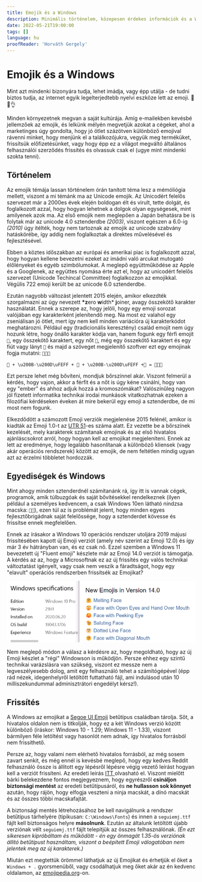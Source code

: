 ```yaml
---
title: Emojik és a Windows
description: Minimális történelem, közepesen érdekes információk és a Windows emoji verziójának frissítése
date: 2022-05-21T19:00:00
tags: []
language: hu
proofReader: 'Horváth Gergely'
---
```


# Emojik és a Windows

Mint azt mindenki bizonyára tudja, lehet imádja, vagy épp utálja - de tudni biztos tudja, az internet egyik legelterjedtebb nyelvi eszköze lett az emoji. 💯🔥👌

Minden környezetnek megvan a saját kultúrája. Amíg e-mailekben kevésbé jellemzőek az emojik, és lelkünk mélyén megvetjük azokat a cégeket, ahol a marketinges úgy gondolta, hogy jó ötlet százötven különböző emojival rávenni minket, hogy menjünk el a találkozójukra, vegyük meg terméküket, frissítsük előfizetésünket, vagy hogy épp ez a világot megváltó általános felhasználói szerződés frissítés és olvassuk csak el (ugye mint mindenki szokta tenni).

## Történelem

Az emojik témája lassan történelem órán tanított téma lesz a mémóliógia mellett, viszont a mi témánk ma az Unicode emojik. Az Unicodért felelős szervezet már a 2000es évek elején boldogan élt és virult, tette dolgát, és foglalkozott azzal, hogy hogyan lehetnek a dolgok olyan egységesek, mint amilyenek azok ma. Az első emojik nem meglepően a Japán behatásra be is folytak már az unicode 4.0 sztenderdbe _(2003)_, viszont egészen a 6.0-ig _(2010)_ úgy itélték, hogy nem tartoznak az emojik az unicode szabvány hatáskörébe, így addig nem foglalkoztak a direktes művelésével és fejlesztésével.

Ebben a köztes időszakban az európai és amerikai piac is foglalkozott azzal, hogy hogyan kellene bevezetni ezeket az imádni való arcukat mutogató élőlényeket és egyéb szimbólumokat. A meglepő együttműködése az Apple és a Googlenek, az együttes nyomása érte azt el, hogy az unicodért felelős szervezet (Unicode Techincal Committee) foglalkozzon az emojikkal. Végülis 722 emoji került be az unicode 6.0 sztenderdbe.

Ezután nagyobb változást jelentett 2015 elején, amikor elkezdték szorgalmazni az úgy nevezett **\*z**ero **w**idth\* **j**oiner, avagy összekötő karakter használatát. Ennek a szerepe az, hogy jelöli, hogy egy emoji sorozat valójában egy karakterként jelenítendő meg. Na most ez valahol egy zseniálisan jó ötlet, mert így nem kell minden variációra új karakterkódot meghatározni. Például egy (tradicionális keresztény) család emojit nem úgy hozunk létre, hogy önálló karakter kódja van, hanem fogunk egy férfi emojit `👨`, egy összekötő karaktert, egy nőt `👩`, még egy összekötő karaktert és egy fiút vagy lányt `👦` és majd a szöveget megjelenítő szoftver ezt egy emojinak fogja mutatni: `👨‍👩‍👦`

```
👨 + \u200B-\u200D\uFEFF + 👩 + \u200B-\u200D\uFEFF +👦 = 👨‍👩‍👦
```

Ezt persze lehet még bővíteni, mondjuk bőrszínnel akár. Viszont felmerül a kérdés, hogy vajon, akkor a férfit és a nőt is úgy kéne csinálni, hogy van egy "ember" és ahhoz adjuk hozzá a kromoszómákat? Valószínűleg nagyon jól fizetett informatika technikai irodai munkások vitatkozhatnak ezeken a filozófiai kérdéseken éveken át mire bekerül egy emoji a sztenderdbe, de mi most nem fogunk.

Elkezdődött a számozott Emoji verziók megjelenése 2015 felénél, amikor is kiadták az Emoji 1.0-t az [UTR 51](https://unicode.org/reports/tr51/tr51-7.html)-es száma alatt. Ez vezette be a bőrszínek kezelését, mely karakterek számítanak emojinak és az első hivatalos ajánláscsokrot arról, hogy hogyan kell az emojikat megjeleníteni. Ennek az lett az eredménye, hogy legalább hasonlítanak a különböző kliensek (vagy akár operációs rendszerek) között az emojik, de nem feltétlen mindig ugyan azt az érzelmi többletet hordozzák.

## Egyediségek és Windows

Mint ahogy minden sztenderdnél számítanánk rá, így itt is vannak cégek, programok, amik túlbuzgóak és saját bővítésekkel rendelkeznek (ilyen például a személyes kedvencem, a csak Windows 10en látható nindzsa macska: `🐱‍👤`), ezen túl az is problémát jelent, hogy minden egyes fejlesztőbrigádnak saját felelőssége, hogy a sztenderdet kövesse és frissítse ennek megfelelően.

Ennek az írásakor a Windows 10 operációs rendszer utoljára 2019 májusi frissítésében kapott új Emoji verziót (amely név szerint az Emoji 12.0) és így már 3 év hátrányban van, és ez csak nő. Ezzel szemben a Windows 11 bevezetett új "Fluent emoji" készlete már az Emoji 14.0 verziót is támogatja. A kérdés az az, hogy a Microsoftnak ez az új frissítés egy valós technikai változtatást igényelt, vagy csak nem veszik a fáradtságot, hogy egy "elavult" operációs rendszerben frissítsék az Emojikat?

[![Egy kép amin látszik, hogy Windows 10en lehet új emojikat használni](/assets/posts/yt1f9UbfqqHlknfx-image-1653148385384.png)](/assets/posts/yt1f9UbfqqHlknfx-image-1653148385384.png)

Nem meglepő módon a válasz a kérdésre az, hogy megoldható, hogy az új Emoji készlet a "régi" Windowson is működjön. Persze ehhez egy szintű technikai varázslásra van szükség, viszont ez messze nem a legveszélyesebb dolog, amit egy felhasználó tehet a számítógépével (épp rád nézek, idegenhelyről letöltött futtatható fájl, ami indulásod után 10 milliszekundummal adminisztrátori engedélyt kérsz!).

## Frissítés

A Windows az emojikat a [Segoe UI Emoji](https://docs.microsoft.com/en-us/typography/font-list/segoe-ui-emoji) betűtípus családban tárolja. Sőt, a hivatalos oldalon nem is titkolják, hogy ez a két Windows verzió között különböző (íráskor: Windows 10 - 1.29; Windows 11 - 1.33), viszont bármilyen féle letöltést vagy hasonlót nem adnak, így hivatalos forrásból nem frissíthető.

Persze az, hogy valami nem elérhető hivatalos forrásból, az még sosem zavart senkit, és még ennél is kevésbé meglepő, hogy egy kedves Reddit felhasználó össze is állított egy lépésről lépésre végig vezető leírást hogyan kell a verziót frissíteni. Az eredeti leírás [ITT ](https://www.reddit.com/r/Windows11/comments/q85c70/how_to_get_the_new_windows_11_emojis_in_stable/hgqnra2/)olvasható el. Viszont mielőtt bárki belekezdene fontos megjegyeznem, hogy egyrészről **csináljon biztonsági mentést** az eredeti betűtípusáról, és **ne hullasson sok könnyet** azután, hogy rájön, hogy elfogja veszteni a ninja macskát, a dínó macskát és az összes többi macskafajtát.

A biztonsági mentés létrehozásához be kell navigálnunk a rendszer betűtípus tárhelyére (tipikusan: `C:\Windows\Fonts`) és innen a `seguiemj.ttf` fájlt kell biztonságos helyre **másolnunk**. Ezután az általunk letöltött újabb verziónak vélt `seguiemj.ttf` fájlt telepítjük az összes felhasználónak. _(Én ezt sikeresen kipróbáltam és működött - én egy önmagát 1.35-ös verziónak állító betűtípust használtam, viszont a beépített Emoji válogatóban nem jelentek meg az új karakterek.)_

Miután ezt megtettük örömmel láthatjuk az új Emojikat és érhetjük el őket a `Windows + .` gyorsmenüből, vagy csodálhatjuk meg őket akár az én kedvenc oldalamon, az [emojipedia.org](https://emojipedia.org/)-on.
